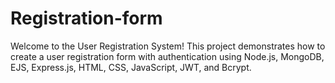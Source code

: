 # Registration-form
Welcome to the User Registration System! This project demonstrates how to create a user registration form with authentication using Node.js, MongoDB, EJS, Express.js, HTML, CSS, JavaScript, JWT, and Bcrypt.
